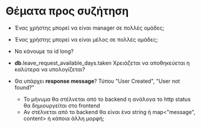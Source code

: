 # Θέματα προς συζήτηση

- Ένας χρήστης μπορεί να είναι manager σε πολλές ομάδες;
- Ένας χρήστης μπορεί να είναι μέλος σε πολλές ομάδες;
- Να κάνουμε τα id long?

- **db**.leave_request_available_days.taken Χρειάζεται να αποθηκεύεται η καλύτερα να υπολογίζεται?
- Θα υπάρχει **response message**? Τύπου "User Created", "User not found?"
    - Το μήνυμα θα στέλνεται από το backend η ανάλογα το http status θα δημιουργείται στο frontend
    - Αν στέλνεται από το backend θα είναι ένα string ή map<"message", content> ή κάποια άλλη μορφή;